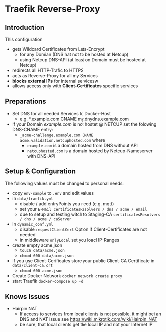 # Traefik Reverse-Proxy

## Introduction
This configuration

- gets Wildcard Certificates from Lets-Encrypt 
  - for any Domian (DNS hat not to be hosted at Netcup) 
  - using Netcup DNS-API (at least on Domain must be hosted at Netcup) 
- redirects all HTTP-Trafic to HTTPS
- acts as Reverse-Proxy for all my Services
- **blocks external IPs** for internal servicesw
- allows access only with **Client-Certificates** specific services

## Preparations
- Set DNS for all needed Services to Docker-Host
  - e.g. *.example.com CNAME my.dnydns.example.com
- If your Domain *example.com* is not hostet @ NETCUP set the folowing DNS-CNAME entry:
  - `_acme-challenge.example.com CNAME acme.validation.netcuphosted.com`
     where
     - `example.com` is a domain hosted from DNS without API
     - `netcuphosted.com` is a domain hosted by Netcup-Nameserver with DNS-API

## Setup & Configuration
The following values must be changed to personal needs:
- copy `env-sample` to `.env` and edit values
- in `data/traefik.yml`
  - disable / add entryPoints you need (e.g. mqtt)
  - set your `E-Mail certificatesResolvers / dns / acme / email`
  - due to setup and testing witch to Staging-CA `certificatesResolvers / dns / acme / caServer`
- in `dynamic_conf.yml`
  - disable `requestClientCert` Option if Client-Certificates are not needed
  - in middleware `onlyLocal` set you loacl IP-Ranges
- create empty acme.json 
  - `touch data/acme.json`
  - `chmod 600 data/acme.json`
- If you use Client-Cerificates store your public Client-CA Certificate in `data/client-ca.crt`
  - `chmod 600 acme.json`
- Create Docker Network `docker network create proxy`
- start Traefik `docker-compose up -d`
      
## Knows Issues
- Hairpin NAT 
  - If access to services from local clients is not possible, it might bei an DNS and NAT issue see https://wiki.mikrotik.com/wiki/Hairpin_NAT
  - be sure, that local clients get the local IP and not your Internet IP
